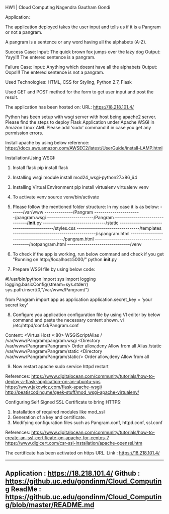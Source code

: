 HW1 | Cloud Computing 
Nagendra Gautham Gondi

Application:

The application deployed takes the user input and tells us if it is a Pangram or not a pangram.

A pangram is a sentence or any word having all the alphabets (A-Z).

Success Case:
Input: The quick brown fox jumps over the lazy dog
Output: Yayy!!! The entered sentence is a pangram.

Failure Case:
Input: Anything which doesnt have all the alphabets
Output: Oops!!! The entered sentence is not a pangram.

Used Technologies: HTML, CSS for Styling, Python 2.7, Flask

Used GET and POST method for the form to get user input and post the result.

The application has been hosted on:
URL: https://18.218.101.4/

Python has been setup with wsgi server with host being apache2 server. Please find the steps to deploy Flask Application under Apache WSGI in Amazon Linux AMI. Please add 'sudo' command if in case you get any permission errors.

Install apache by using below reference:
https://docs.aws.amazon.com/AWSEC2/latest/UserGuide/install-LAMP.html

Installation/Using WSGI:

1. Install flask
pip install flask

2. Installing wsgi module
install mod24_wsgi-python27.x86_64

3. Installing Virtual Environment
pip install virtualenv 
virtualenv venv

4. To activate venv
source venv/bin/activate 

5. Please follow the mentioned folder structure: In my case it is as below:
------/var/www
--------------/Pangram
-----------------------/pangram.wsgi
-----------------------/Pangram
-------------------------------/__init__.py
-------------------------------/static
-----------------------------------------/styles.css
-------------------------------/templates
-----------------------------------------/ispangram.html
-----------------------------------------/pangram.html
-----------------------------------------/notpangram.html
-------------------------------/venv

6. To check if the app is working, run below command and check if you get "Running on http://localhost:5000/"
python __init__.py 

7. Prepare WSGI file by using below code:

#!/usr/bin/python
import sys
import logging
logging.basicConfig(stream=sys.stderr)
sys.path.insert(0,"/var/www/Pangram/")

from Pangram import app as application
application.secret_key = 'your secret key'

8. Configure you application configuration file by using VI editor by below command and paste the necessary content shown.
vi /etc/httpd/conf.d/Pangram.conf

Content:
<VirtualHost *:80>
    WSGIScriptAlias / /var/www/Pangram/pangram.wsgi
    <Directory /var/www/Pangram/Pangram/>
        Order allow,deny
        Allow from all
    </Directory>
    Alias /static /var/www/Pangram/Pangram/static
   <Directory /var/www/Pangram/Pangram/static/>
        Order allow,deny
        Allow from all
   </Directory>
</VirtualHost>

9. Now restart apache
sudo service httpd restart

References: 
https://www.digitalocean.com/community/tutorials/how-to-deploy-a-flask-application-on-an-ubuntu-vps
https://www.jakowicz.com/flask-apache-wsgi/
http://peatiscoding.me/geek-stuff/mod_wsgi-apache-virtualenv/


Configuring Self Signed SSL Certificate to bring HTTPS: 
1. Installation of required modules like mod_ssl
2. Generation of a key and certificate.
3. Modifying configuration files such as Pangram.conf, httpd.conf, ssl.conf

References: 
https://www.digitalocean.com/community/tutorials/how-to-create-an-ssl-certificate-on-apache-for-centos-7
https://www.digicert.com/csr-ssl-installation/apache-openssl.htm

The certificate has been activated on https URL.
Link : https://18.218.101.4/

------------------------------------------------------------------------------------------
Application : https://18.218.101.4/
Github      : https://github.uc.edu/gondinm/Cloud_Computing
ReadMe      : https://github.uc.edu/gondinm/Cloud_Computing/blob/master/README.md
------------------------------------------------------------------------------------------
